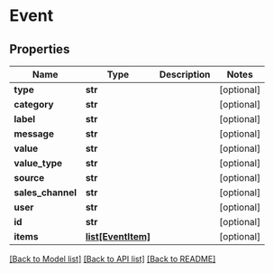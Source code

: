 # Event

## Properties
Name | Type | Description | Notes
------------ | ------------- | ------------- | -------------
**type** | **str** |  | [optional] 
**category** | **str** |  | [optional] 
**label** | **str** |  | [optional] 
**message** | **str** |  | [optional] 
**value** | **str** |  | [optional] 
**value_type** | **str** |  | [optional] 
**source** | **str** |  | [optional] 
**sales_channel** | **str** |  | [optional] 
**user** | **str** |  | [optional] 
**id** | **str** |  | [optional] 
**items** | [**list[EventItem]**](EventItem.md) |  | [optional] 

[[Back to Model list]](../README.md#documentation-for-models) [[Back to API list]](../README.md#documentation-for-api-endpoints) [[Back to README]](../README.md)


